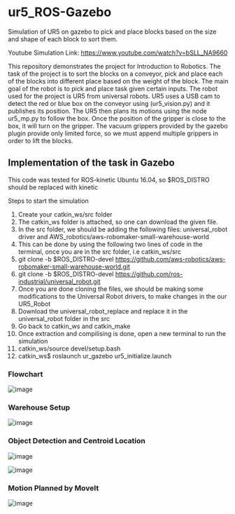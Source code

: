 # ur5_ROS-Gazebo
Simulation of UR5 on gazebo to pick and place blocks based on the size and shape of each block to sort them.

Youtube Simulation Link: https://www.youtube.com/watch?v=bSLL_NA9660

This repository demonstrates the project for Introduction to Robotics. The task of the project is to sort the blocks on a conveyor, pick and place each of the blocks into different place based on the weight of the block. The main goal of the robot is to pick and place task given certain inputs. The robot used for the project is UR5 from universal robots. UR5 uses a USB cam to detect the red or blue box on the conveyor using (ur5_vision.py) and it publishes its position. The UR5 then plans its motions using the node ur5_mp.py to follow the box. Once the position of the gripper is close to the box, it will turn on the gripper. The vacuum grippers provided by the gazebo plugin provide only limited force, so we must append multiple grippers in order to lift the blocks.

## Implementation of the task in Gazebo

This code was tested for ROS-kinetic Ubuntu 16.04, so $ROS_DISTRO should be replaced with kinetic

Steps to start the simulation
1. Create your catkin_ws/src folder
2. The catkin_ws folder is attached, so one can download the given file.
3. In the src folder, we should be adding the following files: universal_robot driver and AWS_robotics/aws-robomaker-small-warehouse-world
4. This can be done by using the following two lines of code in the terminal, once you are in the src folder, i.e catkin_ws/src
5. git clone -b $ROS_DISTRO-devel https://github.com/aws-robotics/aws-robomaker-small-warehouse-world.git
6. git clone -b $ROS_DISTRO-devel https://github.com/ros-industrial/universal_robot.git
7. Once you are done cloning the files, we should be making some modifications to the Universal Robot drivers, to make changes in the our UR5_Robot
8. Download the universal_robot_replace and replace it in the universal_robot folder in the src
9. Go back to catkin_ws and catkin_make
10. Once extraction and compilising is done, open a new terminal to run the simulation
15. catkin_ws/source devel/setup.bash
16. catkin_ws$ roslaunch ur_gazebo ur5_initialize.launch


### Flowchart

![image](https://user-images.githubusercontent.com/64373075/176831131-50b4f652-cb84-4363-919a-75cca024ea5c.png)

### Warehouse Setup

![image](https://user-images.githubusercontent.com/64373075/176831151-f05002d1-d557-400f-9190-71b4313d38d4.png)

### Object Detection and Centroid Location

![image](https://user-images.githubusercontent.com/64373075/176831204-da21f8db-41f0-4f5a-b2da-dbaf0e675d43.png)

![image](https://user-images.githubusercontent.com/64373075/176831265-2d534fc6-e37a-43ce-92fb-69b4ed933d80.png)

### Motion Planned by MoveIt

![image](https://user-images.githubusercontent.com/64373075/176831339-eb96fd9f-ddf4-46cc-866a-f61552426332.png)
